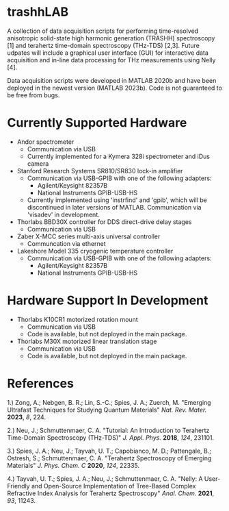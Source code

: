 # trashhLAB
A collection of data acquisition scripts for performing time-resolved anisotropic solid-state high harmonic generation (TRASHH) spectroscopy [1] and terahertz time-domain spectroscopy (THz-TDS) [2,3]. Future udpates will include a graphical user interface (GUI) for interactive data acquisition and in-line data processing for THz measurements using Nelly [4].

Data acquisition scripts were developed in MATLAB 2020b and have been deployed in the newest version (MATLAB 2023b). Code is not guaranteed to be free from bugs.

# Currently Supported Hardware
- Andor spectrometer
  - Communication via USB
  - Currently implemented for a Kymera 328i spectrometer and iDus camera 
- Stanford Research Systems SR810/SR830 lock-in amplifier
  - Communication via USB-GPIB with one of the following adapters:
    - Agilent/Keysight 82357B
    - National Instruments GPIB-USB-HS
  - Currently implemented using 'instrfind' and 'gpib', which will be discontinued in later versions of MATLAB. Communication via 'visadev' in development.
- Thorlabs BBD30X controller for DDS direct-drive delay stages
  - Communication via USB
- Zaber X-MCC series multi-axis universal controller
  - Communcation via ethernet
- Lakeshore Model 335 cryogenic temperature controller
  - Communication via USB-GPIB with one of the following adapters:
    - Agilent/Keysight 82357B
    - National Instruments GPIB-USB-HS

# Hardware Support In Development
- Thorlabs K10CR1 motorized rotation mount
  - Communication via USB
  - Code is available, but not deployed in the main package.
- Thorlabs M30X motorized linear translation stage
  - Communication via USB
  - Code is available, but not deployed in the main package.

# References
1.) Zong, A.; Nebgen, B. R.; Lin, S.-C.; Spies, J. A.; Zuerch, M. "Emerging Ultrafast Techniques for Studying Quantum Materials" _Nat. Rev. Mater._ **2023**, _8_, 224.

2.) Neu, J.; Schmuttenmaer, C. A. "Tutorial: An Introduction to Terahertz Time-Domain Spectroscopy (THz-TDS)" _J. Appl. Phys._ **2018**, _124_, 231101.

3.) Spies, J. A.; Neu, J.; Tayvah, U. T.; Capobianco, M. D.; Pattengale, B.; Ostresh, S.; Schmuttenmaer, C. A. "Terahertz Spectroscopy of Emerging Materials" _J. Phys. Chem. C_ **2020**, _124_, 22335.

4.) Tayvah, U. T.; Spies, J. A.; Neu, J.; Schmuttenmaer, C. A. "Nelly: A User-Friendly and Open-Source Implementation of Tree-Based Complex Refractive Index Analysis for Terahertz Spectroscopy" _Anal. Chem._ **2021**, _93_, 11243.
